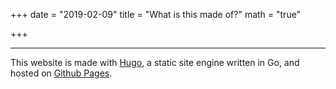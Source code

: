 +++
date = "2019-02-09"
title = "What is this made of?"
math = "true"

+++

---

This website is made with [Hugo](http://gohugo.io/), a static site engine written in Go, and hosted on [Github Pages](https://pages.github.com/).
